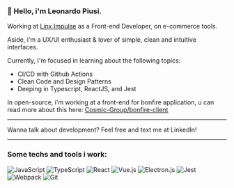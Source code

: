### 👋 Hello, i'm Leonardo Piusi.

Working at [Linx Impulse](https://github.com/chaordic/) as a Front-end Developer, on e-commerce tools.

Aside, i'm a UX/UI enthusiast & lover of simple, clean and intuitive interfaces.

Currently, I'm focused in learning about the following topics:

- CI/CD with Github Actions
- Clean Code and Design Patterns
- Deeping in Typescript, ReactJS, and Jest

In open-source, i'm working at a front-end for bonfire application, u can read more about this here: [Cosmic-Group/bonfire-client](https://github.com/Cosmic-Group/bonfire-client)

<hr>

Wanna talk about development? Feel free and text me at LinkedIn!

<hr>

### Some techs and tools i work:

![JavaScript](https://img.shields.io/badge/javascript-%23323330.svg?style=for-the-badge&logo=javascript&logoColor=%23F7DF1E)
![TypeScript](https://img.shields.io/badge/typescript-%23007ACC.svg?style=for-the-badge&logo=typescript&logoColor=white)
![React](https://img.shields.io/badge/react-%2320232a.svg?style=for-the-badge&logo=react&logoColor=%2361DAFB)
![Vue.js](https://img.shields.io/badge/vuejs-%2335495e.svg?style=for-the-badge&logo=vuedotjs&logoColor=%234FC08D)
![Electron.js](https://img.shields.io/badge/Electron-191970?style=for-the-badge&logo=Electron&logoColor=white)
![Jest](https://img.shields.io/badge/-jest-%23C21325?style=for-the-badge&logo=jest&logoColor=white)
![Webpack](https://img.shields.io/badge/webpack-%238DD6F9.svg?style=for-the-badge&logo=webpack&logoColor=black)
![Git](https://img.shields.io/badge/git-%23F05033.svg?style=for-the-badge&logo=git&logoColor=white)
